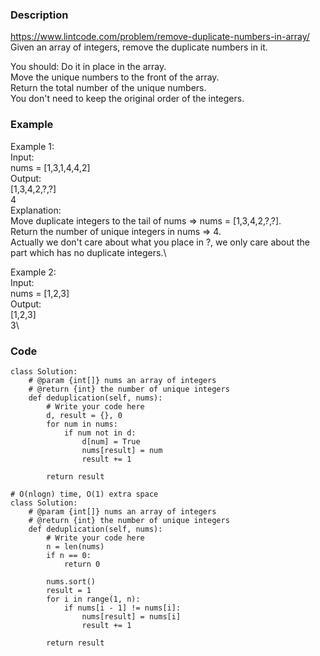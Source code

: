 ### Description
https://www.lintcode.com/problem/remove-duplicate-numbers-in-array/ \
Given an array of integers, remove the duplicate numbers in it.

You should:
Do it in place in the array.\
Move the unique numbers to the front of the array.\
Return the total number of the unique numbers.\
You don't need to keep the original order of the integers.

### Example
Example 1:\
Input:\
nums = [1,3,1,4,4,2]\
Output:\
[1,3,4,2,?,?]\
4\
Explanation:\
Move duplicate integers to the tail of nums => nums = [1,3,4,2,?,?].\
Return the number of unique integers in nums => 4.\
Actually we don't care about what you place in ?, we only care about the part which has no duplicate integers.\

Example 2:\
Input:\
nums = [1,2,3]\
Output:\
[1,2,3]\
3\

### Code
```
class Solution:
    # @param {int[]} nums an array of integers
    # @return {int} the number of unique integers
    def deduplication(self, nums):
        # Write your code here
        d, result = {}, 0
        for num in nums:
            if num not in d:
                d[num] = True
                nums[result] = num
                result += 1

        return result

# O(nlogn) time, O(1) extra space
class Solution:
    # @param {int[]} nums an array of integers
    # @return {int} the number of unique integers
    def deduplication(self, nums):
        # Write your code here
        n = len(nums)
        if n == 0:
            return 0
            
        nums.sort()
        result = 1
        for i in range(1, n):
            if nums[i - 1] != nums[i]:
                nums[result] = nums[i]
                result += 1
                
        return result
```
